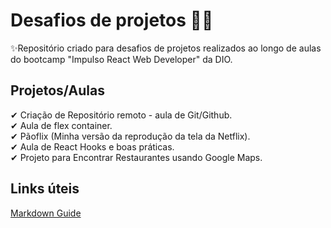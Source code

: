 # Desafios de projetos 🚀🚀
✨Repositório criado para desafios de projetos realizados ao longo de aulas do bootcamp "Impulso React Web Developer" da DIO.

## Projetos/Aulas
✔ Criação de Repositório remoto - aula de Git/Github. </br>
✔ Aula de flex container. </br>
✔ Pãoflix (Minha versão da reprodução da tela da Netflix). </br>
✔ Aula de React Hooks e boas práticas. </br>
✔ Projeto para Encontrar Restaurantes usando Google Maps.

## Links úteis 
[Markdown Guide](https://www.markdownguide.org/basic-syntax/)



